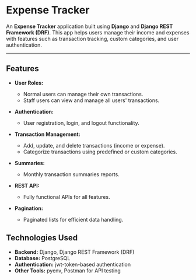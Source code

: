 # Expense Tracker

An **Expense Tracker** application built using **Django** and **Django REST Framework (DRF)**. This app helps users manage their income and expenses with features such as transaction tracking, custom categories, and user authentication.

---

## Features

- **User Roles:** 
  - Normal users can manage their own transactions.
  - Staff users can view and manage all users' transactions.
  
- **Authentication:**
  - User registration, login, and logout functionality.
  
- **Transaction Management:**
  - Add, update, and delete transactions (income or expense).
  - Categorize transactions using predefined or custom categories.
  
- **Summaries:**
  - Monthly transaction summaries reports.
  
- **REST API:**
  - Fully functional APIs for all features.
  
- **Pagination:**
  - Paginated lists for efficient data handling.



## Technologies Used

- **Backend:** Django, Django REST Framework (DRF)
- **Database:** PostgreSQL
- **Authentication:** jwt-token-based authentication
- **Other Tools:** pyenv, Postman for API testing

